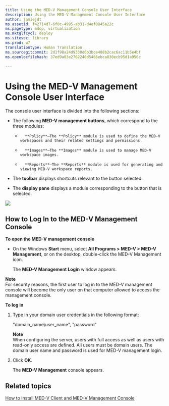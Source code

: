 ```yaml
---
title: Using the MED-V Management Console User Interface
description: Using the MED-V Management Console User Interface
author: jamiejdt
ms.assetid: f42714d7-6f0c-4995-ab31-d4ef0845a22c
ms.pagetype: mdop, virtualization
ms.mktglfcycl: deploy
ms.sitesec: library
ms.prod: w7
translationtype: Human Translation
ms.sourcegitcommit: 2d1f98a24d9330d6b3bce488b2cac6ac11b5e4bf
ms.openlocfilehash: 37ed9a03e2762246d5466ebca830ecb95d1a956c

---
```



# Using the MED-V Management Console User Interface


The console user interface is divided into the following sections:

-   The following **MED-V management buttons**, which correspond to the three modules:

    -   
            **Policy**—The **Policy** module is used to define the MED-V workspaces and their related settings and permissions.

    -   
            **Images**—The **Images** module is used to manage MED-V workspace images.

    -   
            **Reports**—The **Reports** module is used for generating and viewing MED-V workspace reports.

-   The **toolbar** displays shortcuts relevant to the button selected.

-   The **display pane** displays a module corresponding to the button that is selected.

![](images/medv-ui-console-general.gif)

## How to Log In to the MED-V Management Console


**To open the MED-V management console**

-   On the Windows **Start** menu, select **All Programs &gt; MED-V &gt; MED-V Management**, or on the desktop, double-click the MED-V Management icon.

    The **MED-V Management Login** window appears.

**Note**  
For security reasons, the first user to log in to the MED-V management console will become the only user on that computer allowed to access the management console.

 

**To log in**

1.  Type in your domain user credentials in the following format:

    "domain\_name\\user\_name", "password"

    **Note**  
    When configuring the server, users with full access as well as users with read-only access are defined. All users must be domain users. The domain user name and password is used for MED-V management login.

     

2.  Click **OK**.

    The **MED-V Management** console appears.

## Related topics


[How to Install MED-V Client and MED-V Management Console](how-to-install-med-v-client-and-med-v-management-console.md)

 

 








<!--HONumber=Jun16_HO4-->


